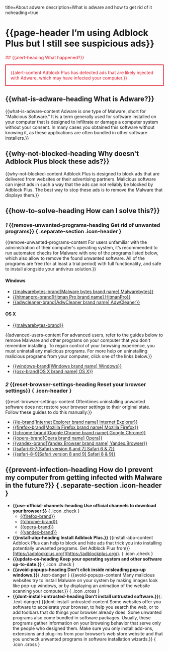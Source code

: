 title=About adware
description=What is adware and how to get rid of it
noheading=true

<head>
  <style>
    .separate-section
    {
      margin-top: 20px;
      padding-top: 20px;
      border-top: 1px solid #ccc;
    }

    .narrow-list-block
    {
      display: inline-block;
      width: 250px;
      margin: 0px 35px 10px 0px;
      vertical-align: top;
    }

    [dir="rtl"] .narrow-list-block
    {
      margin: 0px 0px 10px 35px;
    }

    .narrow-list-block ul
    {
      margin-bottom: 0px;
    }

    .warning
    {
      color: #e11a2c;
    }

    .warning p
    {
      padding: 15px;
      border: 2px solid;
      border-color: #e11a2c;
      background-color: #fff;
    }

    .icon-header
    {
      vertical-align: middle;
      line-height: 34px;
    }

    .icon-header em
    {
      display: inline-block;
      vertical-align: top;
      text-align: center;
      line-height: 20px;
      margin-right: 7px;
      padding: 7px 0px;
      width: 34px;
      border-radius: 4px;
      color: #fff;
      background-color: #53b044;
      font-weight: bold;
      font-style: normal;
      font-size: 20px;
    }

    #content ul
    {
      margin-top: 10px;
      margin-bottom: 10px;
      padding: 0px;
      position: relative;
    }

    #content ul,
    #content li
    {
      margin-left: 0px;
      margin-right: 0px;
      padding-left: 0px;
      padding-right: 0px;
    }

    #content li
    {
      padding-bottom: 10px;
      line-height: 20px;
      list-style-type: none;
    }

    #content li.icon
    {
      padding: 20px 0px 0px 40px;
      overflow: visible;
    }

    [dir="rtl"] #content li.icon
    {
      padding: 20px 40px 0px 0px;
    }

    li.icon::before
    {
      content: " ";
      position: absolute;
      left: 0px;
      right: auto;
      height: 20px;
      width: 40px;
    }

    [dir="rtl"] li.icon::before
    {
      right: 0px;
      left: auto;
    }

    li.icon.check::before
    {
      background: url("/img/check.png") no-repeat center top;
    }

    li.icon.cross::before
    {
      background: url("/img/cross.png") no-repeat center top;
    }

    li.icon.cross strong
    {
      color: #e11a2c;
    }
  </style>
</head>

# {{page-header I’m using <fix>Adblock Plus</fix> but I still see suspicious ads}}

<div class="warning" markdown="1">
## {{alert-heading What happened?}}

{{alert-content <fix>Adblock Plus</fix> has detected ads that are likely injected with Adware, which may have infected your computer.}}
</div>

## {{what-is-adware-heading What is Adware?}}

{{what-is-adware-content Adware is one type of Malware, short for "Malicious Software.” It is a term generally used for software installed on your computer that is designed to infiltrate or damage a computer system without your consent. In many cases you obtained this software without knowing it, as these applications are often bundled in other software installers.}}

## {{why-not-blocked-heading Why doesn't <fix>Adblock Plus</fix> block these ads?}}

{{why-not-blocked-content <fix>Adblock Plus</fix> is designed to block ads that are delivered from websites or their advertising partners. Malicious software can inject ads in such a way that the ads can not reliably be blocked by <fix>Adblock Plus</fix>. The best way to stop these ads is to remove the Malware that displays them.}}

## {{how-to-solve-heading How can I solve this?}}

### *1* {{remove-unwanted-programs-heading Get rid of unwanted programs}} { .separate-section .icon-header }

{{remove-unwanted-programs-content For users unfamiliar with the administration of their computer's operating system, it’s recommended to run automated checks for Malware with one of the programs listed below, which also allow to remove the found unwanted software. All of the programs are free (for at least a trial period) with full functionality, and safe to install alongside your antivirus solution.}}

<div class="narrow-list-block" markdown="1">

#### Windows

* <a href="{{malwarebytes-win-affiliate-link http://buy.malwarebytes.com/get-trial/adblock/en/?c=adblock&s=en&k=trial}}">{{malwarebytes-brand[Malware bytes brand name] <fix>Malwarebytes</fix>}}</a>
* [{{hitmanpro-brand[Hitman Pro brand name] <fix>HitmanPro</fix>}}](http://www.surfright.nl/hitmanpro)
* [{{adwcleaner-brand[AdwCleaner brand name] <fix>AdwCleaner</fix>}}](https://toolslib.net/downloads/viewdownload/1-adwcleaner/)

</div>
<div class="narrow-list-block" markdown="1">

#### OS X

* <a href="https://www.malwarebytes.org/antimalware/mac/">{{malwarebytes-brand}}</a>

</div>

{{advanced-users-content For advanced users, refer to the  guides below to remove Malware and other programs on your computer that you don't remember installing. To regain control of your browsing experience, you must uninstall any malicious programs. For more help on uninstalling malicious programs from your computer, click one of the links below.}}

* [{{windows-brand[Windows brand name] <fix>Windows</fix>}}](http://malwaretips.com/blogs/malware-removal-guide-for-windows/)
* [{{osx-brand[OS X brand name] <fix>OS X</fix>}}](https://support.apple.com/en-us/HT203987)

### *2* {{reset-browser-settings-heading Reset your browser settings}} { .icon-header }

{{reset-browser-settings-content Oftentimes uninstalling unwanted software does not restore your browser settings to their original state. Follow these guides to do this manually:}}

* [{{ie-brand[Internet Explorer brand name] <fix>Internet Explorer</fix>}}](https://support.microsoft.com/en-us/kb/923737)
* [{{firefox-brand[Mozilla Firefox brand name] <fix>Mozilla Firefox</fix>}}](https://support.mozilla.org/kb/reset-firefox-easily-fix-most-problems)
* [{{chrome-brand[Google Chrome brand name] <fix>Google Chrome</fix>}}](https://support.google.com/chrome/answer/3296214)
* [{{opera-brand[Opera brand name] <fix>Opera</fix>}}](http://winaero.com/blog/how-to-reset-opera-browser-settings-to-their-defaults/)
* [{{yandex-brand[Yandex Browser brand name] <fix>Yandex.Browser</fix>}}](https://help.yandex.com/newbrowser/faq/faq-settings.xml#reset)
* [{{safari-6-7[Safari version 6 and 7] <fix>Safari</fix> 6 & 7}}](http://help.coupons.com/articles/177-How-do-I-reset-my-Safari-browser-to-its-default-settings-on-Macintosh)
* [{{safari-8-9[Safari version 8 and 9] <fix>Safari</fix> 8 & 9}}](https://discussions.apple.com/message/26874735)

## {{prevent-infection-heading How do I prevent my computer from getting infected with Malware in the future?}} { .separate-section .icon-header }

* **{{use-official-channels-heading Use official channels to download your browser:}}**
{ .icon .check }
    * [{{firefox-brand}}](http://www.mozilla.org/firefox)
    * [{{chrome-brand}}](https://www.google.com/chrome/browser/desktop/)
    * [{{opera-brand}}](http://www.opera.com/)
    * [{{yandex-brand}}](https://browser.yandex.com/)
* **{{install-abp-heading Install <fix>Adblock Plus</fix>.}}** {{install-abp-content <fix>Adblock Plus</fix> can help to block and hide ads that trick you into installing potentially unwanted programs. Get <fix>Adblock Plus</fix> from}} [https://adblockplus.org/](https://adblockplus.org/).
{ .icon .check }
* **{{update-os-heading Keep your operating system and other software up-to-date.}}**
{ .icon .check }
* **{{avoid-popups-heading Don't click inside misleading pop-up windows.}}**{ .text-danger } {{avoid-popups-content Many malicious websites try to install Malware on your system by making images look like pop-up windows, or by displaying an animation of the website scanning your computer.}}
{ .icon .cross }
* **{{dont-install-untrusted-heading Don't install untrusted software.}}**{: .text-danger} {{dont-install-untrusted-content Some websites offer you software to accelerate your browser, to help you search the web, or to add toolbars that do things your browser already does. Some unwanted programs also come bundled in software packages. Usually, these programs gather information on your browsing behavior that serve only the people who designed them. Make sure you only install add-ons, extensions and plug-ins from your browser’s web store website and that you uncheck unwanted programs in software installation wizards.}}
{ .icon .cross }
